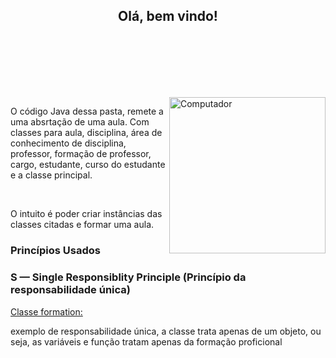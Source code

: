 <h2 align="center" style="margin-bottom:100px" width=100% >Olá, bem vindo!</h2><br>
<picture>
  <source media="(max-width: 500px)" srcset="https://encrypted-tbn0.gstatic.com/images?q=tbn:ANd9GcTJp6Rewfiehv7QO0cbKqf1HLKWkHNAfud2yzjDcFdYgw&s" width="130" alt="Computador">
  <img media="(min-width: 501px)" src="https://encrypted-tbn0.gstatic.com/images?q=tbn:ANd9GcTJp6Rewfiehv7QO0cbKqf1HLKWkHNAfud2yzjDcFdYgw&s" align="right" width="250px" alt="Computador">
</picture>
<p>O código Java dessa pasta, remete a uma absrtação de uma aula. Com classes para aula, disciplina, área de conhecimento de disciplina, professor, formação de professor, cargo, estudante, curso do estudante e a classe principal.</p><br>
<p>O intuito é poder criar instâncias das classes citadas e formar uma aula.</p>

### Princípios Usados
### S — Single Responsiblity Principle (Princípio da responsabilidade única)
<div>
<a href="https://github.com/taisbarbosa/bsc3period/blob/main/software_engineering/principles/assets/mister/formation.java target="_blank">Classe formation:</a> <p> exemplo de responsabilidade única, a classe trata apenas de um objeto, ou seja, as variáveis e função tratam apenas da formação proficional</p>
</div>
